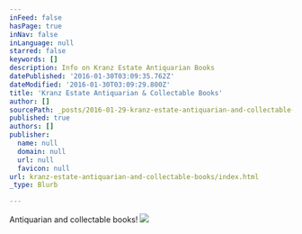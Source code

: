 ```yaml
---
inFeed: false
hasPage: true
inNav: false
inLanguage: null
starred: false
keywords: []
description: Info on Kranz Estate Antiquarian Books
datePublished: '2016-01-30T03:09:35.762Z'
dateModified: '2016-01-30T03:09:29.800Z'
title: 'Kranz Estate Antiquarian & Collectable Books'
author: []
sourcePath: _posts/2016-01-29-kranz-estate-antiquarian-and-collectable-books.md
published: true
authors: []
publisher:
  name: null
  domain: null
  url: null
  favicon: null
url: kranz-estate-antiquarian-and-collectable-books/index.html
_type: Blurb

---
```

Antiquarian and collectable books!
![](https://the-grid-user-content.s3-us-west-2.amazonaws.com/7534de41-fa40-47a1-93b3-445801463936.jpg)